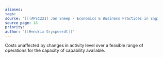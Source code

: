```yaml
---
aliases: 
tags: 
source: "[[(APSC221) Jan Sneep - Economics & Business Practices in Engineering.pdf#page=18&selection=17,0,17,11|(APSC221) Jan Sneep - Economics & Business Practices in Engineering, page 18]]"
source page: 18
priority: 
author: "[[Hendrix Gryspeerdt]]"
---
```

Costs unaffected by changes in activity level over a feasible range of operations for the capacity of capability available.